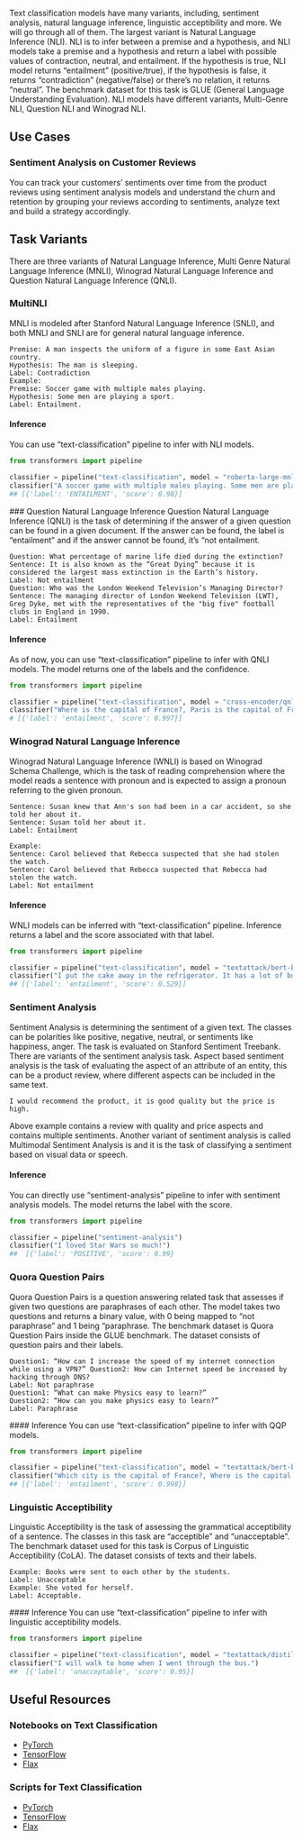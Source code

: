 Text classification models have many variants, including, sentiment analysis, natural language inference, linguistic acceptibility and more. We will go through all of them. The largest variant is Natural Language Inference (NLI). NLI is to infer between a premise and a hypothesis, and NLI models take a premise and a hypothesis and return a label with possible values of contraction, neutral, and entailment. If the hypothesis is true, NLI model returns “entailment” (positive/true), if the hypothesis is false, it returns “contradiction” (negative/false) or there’s no relation, it returns “neutral”. The benchmark dataset for this task is GLUE (General Language Understanding Evaluation). NLI models have different variants, Multi-Genre NLI, Question NLI and Winograd NLI. 

## Use Cases 

### Sentiment Analysis on Customer Reviews
You can track your customers’ sentiments over time from the product reviews using sentiment analysis models and understand the churn and retention by grouping your reviews according to sentiments, analyze text and build a strategy accordingly.

## Task Variants 
There are three variants of Natural Language Inference, Multi Genre Natural Language Inference (MNLI),  Winograd Natural Language Inference and Question Natural Language Inference (QNLI).

### MultiNLI
MNLI is modeled after Stanford Natural Language Inference (SNLI), and both MNLI and SNLI are for general natural language inference. 
```
Premise: A man inspects the uniform of a figure in some East Asian country.
Hypothesis: The man is sleeping.
Label: Contradiction
Example: 
Premise: Soccer game with multiple males playing.
Hypothesis: Some men are playing a sport.
Label: Entailment.
``` 

#### Inference
You can use “text-classification” pipeline to infer with NLI models.
```python
from transformers import pipeline

classifier = pipeline("text-classification", model = "roberta-large-mnli")
classifier("A soccer game with multiple males playing. Some men are playing a sport.")
## [{'label': 'ENTAILMENT', 'score': 0.98}]
```

### Question Natural Language Inference
Question Natural Language Inference (QNLI) is the task of determining if the answer of a given question can be found in a given document. If the answer can be found, the label is “entailment” and if the answer cannot be found, it’s “not entailment.
```
Question: What percentage of marine life died during the extinction?
Sentence: It is also known as the “Great Dying” because it is considered the largest mass extinction in the Earth’s history.
Label: Not entailment
Question: Who was the London Weekend Television’s Managing Director? 
Sentence: The managing director of London Weekend Television (LWT), Greg Dyke, met with the representatives of the "big five" football clubs in England in 1990.
Label: Entailment
```

#### Inference
As of now, you can use “text-classification” pipeline to infer with QNLI models. The model returns one of the labels and the confidence.

```python
from transformers import pipeline

classifier = pipeline("text-classification", model = "cross-encoder/qnli-electra-base")
classifier("Where is the capital of France?, Paris is the capital of France.")
# [{'label': 'entailment', 'score': 0.997}] 
```

### Winograd Natural Language Inference
Winograd Natural Language Inference (WNLI) is based on Winograd Schema Challenge, which is the task of reading comprehension where the model reads a sentence with pronoun and is expected to assign a pronoun referring to the given pronoun. 
```
Sentence: Susan knew that Ann's son had been in a car accident, so she told her about it. 
Sentence: Susan told her about it.
Label: Entailment

Example: 
Sentence: Carol believed that Rebecca suspected that she had stolen the watch.
Sentence: Carol believed that Rebecca suspected that Rebecca had stolen the watch.
Label: Not entailment
```

#### Inference
WNLI models can be inferred with “text-classification” pipeline. Inference returns a label and the score associated with that label.
```python
from transformers import pipeline

classifier = pipeline("text-classification", model = "textattack/bert-base-uncased-WNLI")
classifier("I put the cake away in the refrigerator. It has a lot of butter in it., The refrigerator has a lot of butter in it.")
## [{'label': 'entailment', 'score': 0.529}]
```

### Sentiment Analysis
Sentiment Analysis is determining the sentiment of a given text. The classes can be polarities like positive, negative, neutral, or sentiments like happiness, anger. The task is evaluated on Stanford Sentiment Treebank.
There are variants of the sentiment analysis task. Aspect based sentiment analysis is the task of evaluating the aspect of an attribute of an entity, this can be a product review, where different aspects can be included in the same text. 
```
I would recommend the product, it is good quality but the price is high. 
```
Above example contains a review with quality and price aspects and contains multiple sentiments.
Another variant of sentiment analysis is called Multimodal Sentiment Analysis is and it is the task of classifying a sentiment based on visual data or speech.

#### Inference
You can directly use “sentiment-analysis” pipeline to infer with sentiment analysis models. The model returns the label with the score.
```python
from transformers import pipeline

classifier = pipeline("sentiment-analysis")
classifier("I loved Star Wars so much!") 
##  [{'label': 'POSITIVE', 'score': 0.99}
```

### Quora Question Pairs
Quora Question Pairs is a question answering related task that assesses if given two questions are paraphrases of each other. The model takes two questions and returns a binary value, with 0 being mapped to “not paraphrase” and 1 being “paraphrase. The benchmark dataset is Quora Question Pairs inside the GLUE benchmark. The dataset consists of question pairs and their labels.
```
Question1: “How can I increase the speed of my internet connection while using a VPN?” Question2: How can Internet speed be increased by hacking through DNS?
Label: Not paraphrase
Question1: “What can make Physics easy to learn?”
Question2: “How can you make physics easy to learn?”
Label: Paraphrase
```

#### Inference
You can use “text-classification” pipeline to infer with QQP models.
```python
from transformers import pipeline

classifier = pipeline("text-classification", model = "textattack/bert-base-uncased-QQP")
classifier("Which city is the capital of France?, Where is the capital of France?")
## [{'label': 'entailment', 'score': 0.998}]
```

### Linguistic Acceptibility
Linguistic Acceptibility is the task of assessing the grammatical acceptibility of a sentence. The classes in this task are “acceptible” and “unacceptable”. The benchmark dataset used for this task is Corpus of Linguistic Acceptibility (CoLA). The dataset consists of texts and their labels.
```
Example: Books were sent to each other by the students.
Label: Unacceptable
Example: She voted for herself.
Label: Acceptable.
```

#### Inference
You can use “text-classification” pipeline to infer with linguistic acceptibility models.
```python
from transformers import pipeline

classifier = pipeline("text-classification", model = "textattack/distilbert-base-uncased-CoLA")
classifier("I will walk to home when I went through the bus.")
##  [{'label': 'unacceptable', 'score': 0.95}]
```


## Useful Resources

### Notebooks on Text Classification
- [PyTorch](https://github.com/huggingface/notebooks/blob/master/examples/text_classification.ipynb)
- [TensorFlow](https://github.com/huggingface/notebooks/blob/master/examples/text_classification-tf.ipynb)
- [Flax](https://github.com/huggingface/notebooks/blob/master/examples/text_classification_flax.ipynb)

### Scripts for Text Classification
- [PyTorch](https://github.com/huggingface/transformers/tree/master/examples/pytorch/text-classification)
- [TensorFlow](https://github.com/huggingface/transformers/tree/master/examples/tensorflow/text-classification)
- [Flax](https://github.com/huggingface/transformers/tree/master/examples/flax/text-classification)